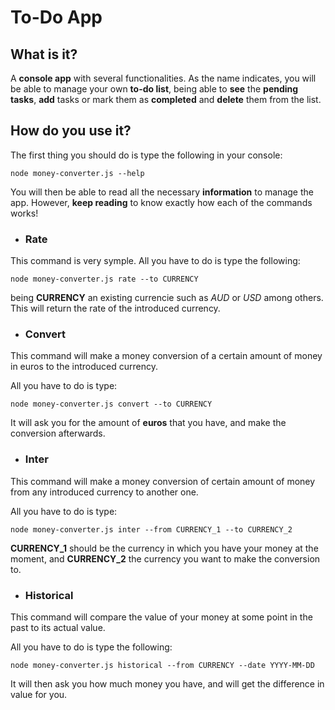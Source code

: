 # To-Do App
## What is it?
A **console app** with several functionalities. As the name indicates, you will be able to manage your own **to-do list**,
being able to **see** the **pending tasks**, **add** tasks or mark them as **completed** and **delete** them from the list.

## How do you use it?
The first thing you should do is type the following in your console:
```
node money-converter.js --help 
```
You will then be able to read all the necessary **information** to manage the app.
However, **keep reading** to know exactly how each of the commands works!

* ### Rate
This command is very symple. All you have to do is type the following:
```
node money-converter.js rate --to CURRENCY
``` 
being **CURRENCY** an existing currencie such as *AUD* or *USD* among others. 
This will return the rate of the introduced currency.

* ### Convert
This command will make a money conversion of a certain amount of money in euros to the introduced currency.

All you have to do is type: 
```
node money-converter.js convert --to CURRENCY
``` 
It will ask you for the amount of **euros** that you have, and make the conversion afterwards.

* ### Inter
This command will make a money conversion of certain amount of money from any introduced currency to another one.

All you have to do is type: 
```
node money-converter.js inter --from CURRENCY_1 --to CURRENCY_2
``` 
**CURRENCY_1** should be the currency in which you have your money at the moment, and **CURRENCY_2** the currency you want to make the conversion to.

* ### Historical
This command will compare the value of your money at some point in the past to its actual value.

All you have to do is type the following:
```
node money-converter.js historical --from CURRENCY --date YYYY-MM-DD
```
It will then ask you how much money you have, and will get the difference in value for you.
